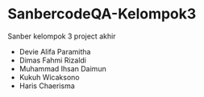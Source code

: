 # SanbercodeQA-Kelompok3

Sanber kelompok 3 project akhir

- Devie Alifa Paramitha
- Dimas Fahmi Rizaldi
- Muhammad Ihsan Daimun
- Kukuh Wicaksono
- Haris Chaerisma

